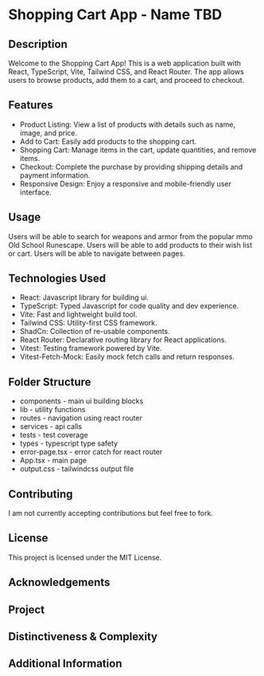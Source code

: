 # Shopping Cart App - Name TBD

## Description

Welcome to the Shopping Cart App! This is a web application built with React, TypeScript, Vite, Tailwind CSS, and React Router. The app allows users to browse products, add them to a cart, and proceed to checkout.

## Features

- Product Listing: View a list of products with details such as name, image, and price.
- Add to Cart: Easily add products to the shopping cart.
- Shopping Cart: Manage items in the cart, update quantities, and remove items.
- Checkout: Complete the purchase by providing shipping details and payment information.
- Responsive Design: Enjoy a responsive and mobile-friendly user interface.

## Usage

Users will be able to search for weapons and armor from the popular mmo Old School Runescape. Users will be able to add products to their wish list or cart. Users will be able to navigate between pages. 

## Technologies Used

- React: Javascript library for building ui.
- TypeScript: Typed Javascript for code quality and dev experience.
- Vite: Fast and lightweight build tool.
- Tailwind CSS: Utility-first CSS framework.
- ShadCn: Collection of re-usable components.
- React Router: Declarative routing library for React applications.
- Vitest: Testing framework powered by Vite.
- Vitest-Fetch-Mock: Easily mock fetch calls and return responses.

## Folder Structure

- components - main ui building blocks
- lib - utility functions
- routes - navigation using react router
- services - api calls
- tests - test coverage
- types - typescript type safety
- error-page.tsx - error catch for react router
- App.tsx - main page
- output.css - tailwindcss output file

## Contributing

I am not currently accepting contributions but feel free to fork.

## License

This project is licensed under the MIT License.

## Acknowledgements

## Project

## Distinctiveness & Complexity

## Additional Information
